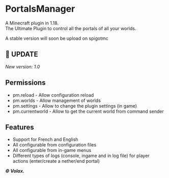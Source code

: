 # PortalsManager

A Minecraft plugin in 1.18.                        
The Ultimate Plugin to control all the portals of all your worlds.

A stable version will soon be upload on spigotmc

🔧 **UPDATE**
-----------------
*New version: 1.0*

**Permissions**
----------------------------
- pm.reload - Allow configuration reload
- pm.worlds - Allow management of worlds
- pm.settings - Allow to change the plugin settings (in game)
- pm.currentworld - Allow to get the current world from command sender


**Features**
-----------------
- Support for French and English
- All configurable from configuration files
- All configurable from in-game menus
- Different types of logs (console, ingame and in log file) for player actions (enter/create a nether/end portal)

***© Volax.***
